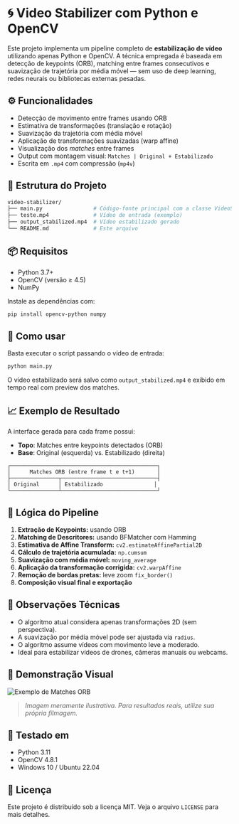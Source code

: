 # 🌀 Video Stabilizer com Python e OpenCV

Este projeto implementa um pipeline completo de **estabilização de vídeo** utilizando apenas Python e OpenCV. A técnica empregada é baseada em detecção de keypoints (ORB), matching entre frames consecutivos e suavização de trajetória por média móvel — sem uso de deep learning, redes neurais ou bibliotecas externas pesadas.

## ⚙️ Funcionalidades

- Detecção de movimento entre frames usando ORB
- Estimativa de transformações (translação e rotação)
- Suavização da trajetória com média móvel
- Aplicação de transformações suavizadas (warp affine)
- Visualização dos *matches* entre frames
- Output com montagem visual: `Matches | Original + Estabilizado`
- Escrita em `.mp4` com compressão (`mp4v`)

## 📂 Estrutura do Projeto

```bash
video-stabilizer/
├── main.py                # Código-fonte principal com a classe VideoStabilizer
├── teste.mp4              # Vídeo de entrada (exemplo)
├── output_stabilized.mp4  # Vídeo estabilizado gerado
└── README.md              # Este arquivo
```

## 📦 Requisitos

- Python 3.7+
- OpenCV (versão ≥ 4.5)
- NumPy

Instale as dependências com:

```bash
pip install opencv-python numpy
```

## 🚀 Como usar

Basta executar o script passando o vídeo de entrada:

```bash
python main.py
```

O vídeo estabilizado será salvo como `output_stabilized.mp4` e exibido em tempo real com preview dos matches.

## 📈 Exemplo de Resultado

A interface gerada para cada frame possui:

- **Topo**: Matches entre keypoints detectados (ORB)
- **Base**: Original (esquerda) vs. Estabilizado (direita)

```text
┌──────────────────────────────────────────────┐
│      Matches ORB (entre frame t e t+1)       │
├───────────────┬──────────────────────────────┤
│ Original      │ Estabilizado                │
└───────────────┴──────────────────────────────┘
```

## 🧠 Lógica do Pipeline

1. **Extração de Keypoints:** usando ORB
2. **Matching de Descritores:** usando BFMatcher com Hamming
3. **Estimativa de Affine Transform:** `cv2.estimateAffinePartial2D`
4. **Cálculo de trajetória acumulada:** `np.cumsum`
5. **Suavização com média móvel:** `moving_average`
6. **Aplicação da transformação corrigida:** `cv2.warpAffine`
7. **Remoção de bordas pretas:** leve zoom `fix_border()`
8. **Composição visual final e exportação**

## 📌 Observações Técnicas

- O algoritmo atual considera apenas transformações 2D (sem perspectiva).
- A suavização por média móvel pode ser ajustada via `radius`.
- O algoritmo assume vídeos com movimento leve a moderado.
- Ideal para estabilizar vídeos de drones, câmeras manuais ou webcams.

## 📸 Demonstração Visual

![Exemplo de Matches ORB](https://www.avclabs.com/assets/images/blog/fix-shaky-video-easily.jpg)

> *Imagem meramente ilustrativa. Para resultados reais, utilize sua própria filmagem.*

## 🧪 Testado em

- Python 3.11
- OpenCV 4.8.1
- Windows 10 / Ubuntu 22.04

## 📄 Licença

Este projeto é distribuído sob a licença MIT. Veja o arquivo `LICENSE` para mais detalhes.
